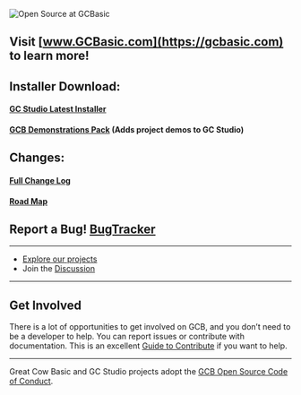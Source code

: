 ![Open Source at GCBasic](https://github.com/GreatCowBASIC/GreatCowBASIC/blob/main/Images/open-at-GCB.png) 
## Visit [www.GCBasic.com](https://gcbasic.com) to learn more!

## Installer Download:
#### [GC Studio Latest Installer](https://sourceforge.net/projects/gcbasic/files/GCStudio%20-%20Complete%20IDE%20and%20Toolchain%20for%20Windows/GCstudioSetup.exe/download)
#### [GCB Demonstrations Pack](https://sourceforge.net/projects/gcbasic/files/GCStudio%20-%20Complete%20IDE%20and%20Toolchain%20for%20Windows/GCBdemonstrationsPack.exe/download) (Adds project demos to GC Studio)

## Changes:
#### [Full Change Log](https://www.gcbasic.com/bugtracking/changelog_page.php)

#### [Road Map](https://www.gcbasic.com/bugtracking/roadmap_page.php)

## Report a Bug! [BugTracker](https://www.gcbasic.com/bugtracking/bug_report_page.php)
----

* [Explore our projects](https://github.com/GreatCowBASIC?tab=repositories)
* Join the [Discussion](https://sourceforge.net/p/gcbasic/discussion/)

----
## Get Involved

There is a lot of opportunities to get involved on GCB, and you don’t need to be a developer to help.
You can report issues or contribute with documentation.
This is an excellent [Guide to Contribute]( https://opensource.guide/how-to-contribute/) if you want to help.


----

Great Cow Basic and GC Studio projects adopt the [GCB Open Source Code of Conduct](https://github.com/GreatCowBASIC/GreatCowBASIC/blob/main/CODE_OF_CONDUCT.md).


<!---
GreatCowBASIC/GreatCowBASIC is a ✨ special ✨ repository because its `README.md` (this file) appears on your GitHub profile.
You can click the Preview link to take a look at your changes.
--->
